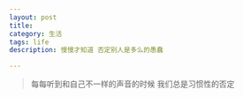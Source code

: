 ```yaml
---
layout: post
title: 
category: 生活
tags: life
description: 慢慢才知道 否定别人是多么的愚蠢

---
```


>每每听到和自己不一样的声音的时候 我们总是习惯性的否定

